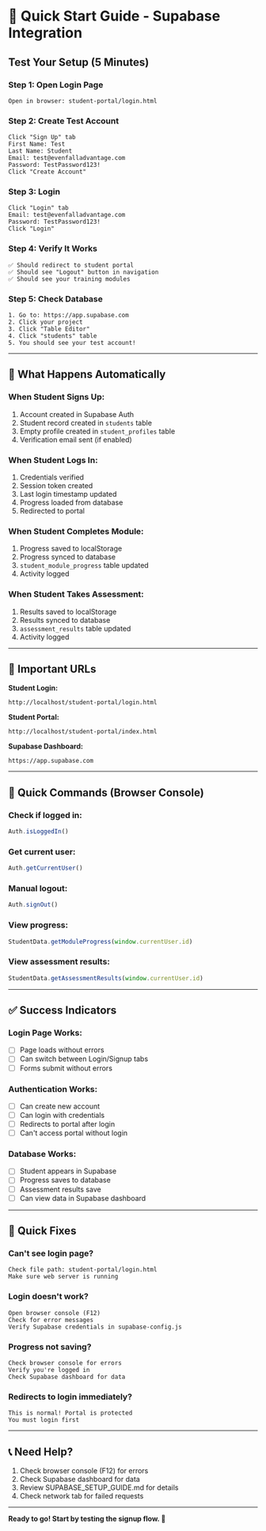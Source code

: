 # 🚀 Quick Start Guide - Supabase Integration

## Test Your Setup (5 Minutes)

### Step 1: Open Login Page
```
Open in browser: student-portal/login.html
```

### Step 2: Create Test Account
```
Click "Sign Up" tab
First Name: Test
Last Name: Student
Email: test@evenfalladvantage.com
Password: TestPassword123!
Click "Create Account"
```

### Step 3: Login
```
Click "Login" tab
Email: test@evenfalladvantage.com
Password: TestPassword123!
Click "Login"
```

### Step 4: Verify It Works
```
✅ Should redirect to student portal
✅ Should see "Logout" button in navigation
✅ Should see your training modules
```

### Step 5: Check Database
```
1. Go to: https://app.supabase.com
2. Click your project
3. Click "Table Editor"
4. Click "students" table
5. You should see your test account!
```

---

## 🎯 What Happens Automatically

### When Student Signs Up:
1. Account created in Supabase Auth
2. Student record created in `students` table
3. Empty profile created in `student_profiles` table
4. Verification email sent (if enabled)

### When Student Logs In:
1. Credentials verified
2. Session token created
3. Last login timestamp updated
4. Progress loaded from database
5. Redirected to portal

### When Student Completes Module:
1. Progress saved to localStorage
2. Progress synced to database
3. `student_module_progress` table updated
4. Activity logged

### When Student Takes Assessment:
1. Results saved to localStorage
2. Results synced to database
3. `assessment_results` table updated
4. Activity logged

---

## 🔑 Important URLs

**Student Login:**
```
http://localhost/student-portal/login.html
```

**Student Portal:**
```
http://localhost/student-portal/index.html
```

**Supabase Dashboard:**
```
https://app.supabase.com
```

---

## 📝 Quick Commands (Browser Console)

### Check if logged in:
```javascript
Auth.isLoggedIn()
```

### Get current user:
```javascript
Auth.getCurrentUser()
```

### Manual logout:
```javascript
Auth.signOut()
```

### View progress:
```javascript
StudentData.getModuleProgress(window.currentUser.id)
```

### View assessment results:
```javascript
StudentData.getAssessmentResults(window.currentUser.id)
```

---

## ✅ Success Indicators

### Login Page Works:
- [ ] Page loads without errors
- [ ] Can switch between Login/Signup tabs
- [ ] Forms submit without errors

### Authentication Works:
- [ ] Can create new account
- [ ] Can login with credentials
- [ ] Redirects to portal after login
- [ ] Can't access portal without login

### Database Works:
- [ ] Student appears in Supabase
- [ ] Progress saves to database
- [ ] Assessment results save
- [ ] Can view data in Supabase dashboard

---

## 🐛 Quick Fixes

### Can't see login page?
```
Check file path: student-portal/login.html
Make sure web server is running
```

### Login doesn't work?
```
Open browser console (F12)
Check for error messages
Verify Supabase credentials in supabase-config.js
```

### Progress not saving?
```
Check browser console for errors
Verify you're logged in
Check Supabase dashboard for data
```

### Redirects to login immediately?
```
This is normal! Portal is protected
You must login first
```

---

## 📞 Need Help?

1. Check browser console (F12) for errors
2. Check Supabase dashboard for data
3. Review SUPABASE_SETUP_GUIDE.md for details
4. Check network tab for failed requests

---

**Ready to go! Start by testing the signup flow. 🎉**
